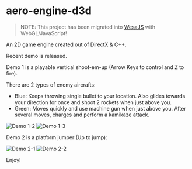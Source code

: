 aero-engine-d3d
===============

> NOTE: This project has been migrated into [WesaJS](https://github.com/mriiiron/wesa) with WebGL/JavaScript!

An 2D game engine created out of DirectX & C++.

Recent demo is released.

Demo 1 is a playable vertical shoot-em-up (Arrow Keys to control and Z to fire).

There are 2 types of enemy aircrafts:
* Blue: Keeps throwing single bullet to your location. Also glides towards your direction for once and shoot 2 rockets when just above you.
* Green: Moves quickly and use machine gun when just above you. After several moves, charges and perform a kamikaze attack.

![Demo 1-2](https://raw.githubusercontent.com/mriiiron/aero-engine-d3d/master/Executable%20Demos/Demo%201/screenshot-2.png)
![Demo 1-3](https://raw.githubusercontent.com/mriiiron/aero-engine-d3d/master/Executable%20Demos/Demo%201/screenshot-3.png)

Demo 2 is a platform jumper (Up to jump):

![Demo 2-1](https://raw.githubusercontent.com/mriiiron/aero-engine-d3d/master/Executable%20Demos/Demo%202/screenshot-1.png)
![Demo 2-2](https://raw.githubusercontent.com/mriiiron/aero-engine-d3d/master/Executable%20Demos/Demo%202/screenshot-2.png)

Enjoy!
